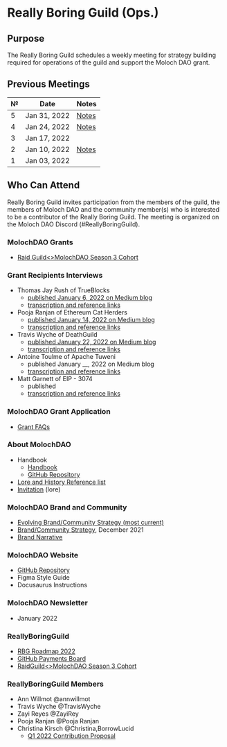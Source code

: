 # Really Boring Guild (Ops.)
## Purpose

The Really Boring Guild schedules a weekly meeting for strategy building required for operations of the guild and support the Moloch DAO grant.

## Previous Meetings

 №  | Date                             | Notes          | 
--- | -------------------------------- | -------------- |
5  |Jan 31, 2022 | [Notes](https://hackmd.io/L4gIB-qqSh-_ZH2OB5Cu5A)
4  |Jan 24, 2022 | [Notes](https://hackmd.io/@rbg/BkkqOH26Y) |
3  | Jan 17, 2022 |  |
2  |Jan 10, 2022  | [Notes](https://hackmd.io/@rbg/RBG-MeetingNotes-1-10-22) |
1  | Jan 03, 2022 |  |

## Who Can Attend

Really Boring Guild invites participation from the members of the guild, the members of Moloch DAO and the community member(s) who is interested to be a contributor of the Really Boring Guild. The meeting is organized on the Moloch DAO Discord (#ReallyBoringGuild). 

### MolochDAO Grants
- [Raid Guild<>MolochDAO Season 3 Cohort](https://hackmd.io/@rbg/RG-Moloch-season3cohort-projectoverview)

### Grant Recipients Interviews
- Thomas Jay Rush of TrueBlocks
    - [published January 6, 2022 on Medium blog](https://medium.com/molochdao/molochdao-interview-with-thomas-jay-rush-of-trueblocks-b019ea348ec6)
    - [transcription and reference links](https://hackmd.io/YouiTYKtTJS8XfCdt0NZbA)
- Pooja Ranjan of Ethereum Cat Herders
    - [published January 14, 2022 on Medium blog](https://medium.com/molochdao/molochdao-interview-with-pooja-ranjan-of-ethereum-cat-herders-be037f115961)
    - [transcription and reference links](https://hackmd.io/XIF2Mwe0Tbur-hHHaKFQlg)
- Travis Wyche of DeathGuild
    - [published January 22, 2022 on Medium blog](https://medium.com/molochdao/molochdao-interview-with-travis-wyche-of-deathguild-7b5f71d3266)
    - [transcription and reference links](https://hackmd.io/hrFyQbHuSxyGfSI_bdVU7A)
- Antoine Toulme of Apache Tuweni
    - published January __, 2022 on Medium blog
    - [transcription and reference links](https://hackmd.io/cD3kqTRaRJ-Eu4B8mi4sCw)
- Matt Garnett of EIP - 3074
    - published 
    - [transcription and reference links](https://hackmd.io/Q5m6rIsFRZmHpBuTEZae8g)

### MolochDAO Grant Application
- [Grant FAQs](https://hackmd.io/6N23flN1SaW5x-NQ-1khtA)

### About MolochDAO
- Handbook
    - [Handbook](https://molochdao.gitbook.io/handbook/)
    - [GitHub Repository](https://github.com/molochdao/handbook)
- [Lore and History Reference list](https://hackmd.io/0jLmrX2xSsGhAAzlCdGPsQ)
- [Invitation](https://hackmd.io/hdfFzdbFRh6cHKxh9QrxGA) (lore)

### MolochDAO Brand and Community
- [Evolving Brand/Community Strategy (most current)](https://hackmd.io/3XnknOC0SyqwGCo6HARwUw)
- [Brand/Community Strategy](https://hackmd.io/vrJZ56dWS2mx5SX24NPZjg), December 2021
- [Brand Narrative](https://hackmd.io/YAcaAEFaR4iZp6bodwi02Q)

### MolochDAO Website
- [GitHub Repository](https://github.com/molochdao/moloch-website)
- Figma Style Guide
- Docusaurus Instructions

### MolochDAO Newsletter
- January 2022

### ReallyBoringGuild 
- [RBG Roadmap 2022](https://hackmd.io/4Zr-ugN9TAy4sFxbjTD-JA)
- [GitHub Payments Board](https://github.com/molochdao/rbg-payments/projects/1#column-17376816)
- [RaidGuild<>MolochDAO Season 3 Cohort](https://hackmd.io/@rbg/RG-Moloch-season3cohort-projectoverview)

### ReallyBoringGuild Members
- Ann Willmot @annwillmot
- Travis Wyche @TravisWyche
- Zayi Reyes @ZayiRey
- Pooja Ranjan @Pooja Ranjan
- Christina Kirsch @Christina,BorrowLucid
    - [Q1 2022 Contribution Proposal](https://hackmd.io/shU0mGPsSSadQ2WDVPM7vQ)
